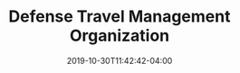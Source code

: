 ---
title: "Defense Travel Management Organization"
date: 2019-10-30T11:42:42-04:00
draft: true
hero:
  heading: Lorem Ipusm
  callout: Donec tempus justo vel maximus.
  explanation: Vivamus eu nunc nec nisl pellentesque bibendum. Sed sed aliquam mi. Cras tristique lobortis.
  ctaBtn: Learn more
---